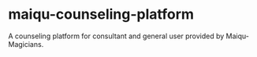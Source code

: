 # maiqu-counseling-platform
A counseling platform for consultant and general user provided by Maiqu-Magicians.
